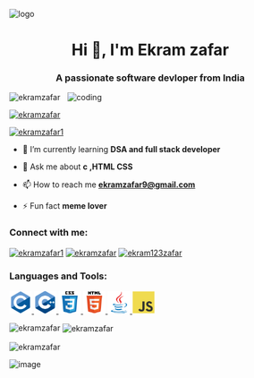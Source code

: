 ![logo](https://github.com/ekramzafar/ekramzafar/blob/main/Navy%20Blue%20Futuristic%20Virtual%20Technology%20Banner.png)
<h1 align="center">Hi 👋, I'm Ekram zafar</h1>
<h3 align="center">A passionate software devloper from India</h3>
<img align="right" alt="coding" width="400" src="https://user-images.githubusercontent.com/55389276/140866485-8fb1c876-9a8f-4d6a-98dc-08c4981eaf70.gif">

<p align="left"> <img src="https://komarev.com/ghpvc/?username=ekramzafar&label=Profile%20views&color=0e75b6&style=flat" alt="ekramzafar" /> </p>

<p align="left"> <a href="https://github.com/ryo-ma/github-profile-trophy"><img src="https://github-profile-trophy.vercel.app/?username=ekramzafar" alt="ekramzafar" /></a> </p>

<p align="left"> <a href="https://twitter.com/ekramzafar1" target="blank"><img src="https://img.shields.io/twitter/follow/ekramzafar1?logo=twitter&style=for-the-badge" alt="ekramzafar1" /></a> </p>

- 🌱 I’m currently learning **DSA and full stack developer**

- 💬 Ask me about **c ,HTML CSS**

- 📫 How to reach me **ekramzafar9@gmail.com**

- ⚡ Fun fact **meme lover**

<h3 align="left">Connect with me:</h3>
<p align="left">
<a href="https://twitter.com/ekramzafar1" target="blank"><img align="center" src="https://raw.githubusercontent.com/rahuldkjain/github-profile-readme-generator/master/src/images/icons/Social/twitter.svg" alt="ekramzafar1" height="30" width="40" /></a>
<a href="https://linkedin.com/in/ekramzafar" target="blank"><img align="center" src="https://raw.githubusercontent.com/rahuldkjain/github-profile-readme-generator/master/src/images/icons/Social/linked-in-alt.svg" alt="ekramzafar" height="30" width="40" /></a>
<a href="https://instagram.com/ekram123zafar" target="blank"><img align="center" src="https://raw.githubusercontent.com/rahuldkjain/github-profile-readme-generator/master/src/images/icons/Social/instagram.svg" alt="ekram123zafar" height="30" width="40" /></a>
</p>

<h3 align="left">Languages and Tools:</h3>
<p align="left"> <a href="https://www.cprogramming.com/" target="_blank" rel="noreferrer"> <img src="https://raw.githubusercontent.com/devicons/devicon/master/icons/c/c-original.svg" alt="c" width="40" height="40"/> </a> <a href="https://www.w3schools.com/cpp/" target="_blank" rel="noreferrer"> <img src="https://raw.githubusercontent.com/devicons/devicon/master/icons/cplusplus/cplusplus-original.svg" alt="cplusplus" width="40" height="40"/> </a> <a href="https://www.w3schools.com/css/" target="_blank" rel="noreferrer"> <img src="https://raw.githubusercontent.com/devicons/devicon/master/icons/css3/css3-original-wordmark.svg" alt="css3" width="40" height="40"/> </a> <a href="https://www.w3.org/html/" target="_blank" rel="noreferrer"> <img src="https://raw.githubusercontent.com/devicons/devicon/master/icons/html5/html5-original-wordmark.svg" alt="html5" width="40" height="40"/> </a> <a href="https://www.java.com" target="_blank" rel="noreferrer"> <img src="https://raw.githubusercontent.com/devicons/devicon/master/icons/java/java-original.svg" alt="java" width="40" height="40"/> </a> <a href="https://developer.mozilla.org/en-US/docs/Web/JavaScript" target="_blank" rel="noreferrer"> <img src="https://raw.githubusercontent.com/devicons/devicon/master/icons/javascript/javascript-original.svg" alt="javascript" width="40" height="40"/> </a> </p>

<p><img align="left" src="https://github-readme-stats.vercel.app/api/top-langs?username=ekramzafar&show_icons=true&locale=en&layout=compact" alt="ekramzafar" /></p>

<p>&nbsp;<img align="center" src="https://github-readme-stats.vercel.app/api?username=ekramzafar&show_icons=true&locale=en" alt="ekramzafar" /></p>

<p><img align="center" src="https://github-readme-streak-stats.herokuapp.com/?user=ekramzafar&" alt="ekramzafar" /></p>

![image](https://github.com/ekramzafar/ekramzafar/assets/133132379/44e0de1d-8182-4793-9d24-2f6c441da349)

